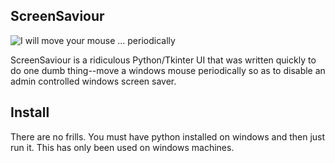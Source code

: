 ## ScreenSaviour

![I will move your mouse ... periodically](http://psastrike.files.wordpress.com/2012/04/schopenhauer.jpg)

ScreenSaviour is a ridiculous Python/Tkinter UI that was written quickly to do one dumb thing--move a windows mouse
periodically so as to disable an admin controlled windows screen saver.

## Install

There are no frills. You must have python installed on windows and then just run it. This has only been used on windows
machines.



